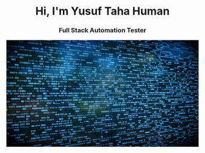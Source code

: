 <h1 align="center">Hi, I'm Yusuf Taha Human</h1>

<h3 align="center">Full Stack Automation Tester</h3>

<img src="https://github.com/YusufTHuman/YusufTHuman/blob/main/istockphoto-486819204-170667a.jpg?raw=true">

